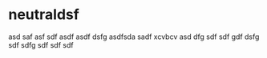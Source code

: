 # neutraldsf
asd
saf
asf
sdf
asdf
asdf
dsfg
asdfsda
sadf
xcvbcv
asd
dfg
sdf
sdf
gdf
dsfg
sdf
sdfg
sdf
sdf
sdf
